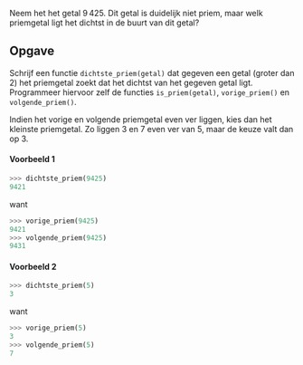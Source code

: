 Neem het het getal 9 425. Dit getal is duidelijk niet priem, maar welk priemgetal ligt het dichtst in de buurt van dit getal?

## Opgave

Schrijf een functie `dichtste_priem(getal)` dat gegeven een getal (groter dan 2) het priemgetal zoekt dat het dichtst van het gegeven getal ligt. Programmeer hiervoor zelf de functies `is_priem(getal)`, `vorige_priem()` en `volgende_priem()`.

Indien het vorige en volgende priemgetal even ver liggen, kies dan het kleinste priemgetal. Zo liggen 3 en 7 even ver van 5, maar de keuze valt dan op 3.

#### Voorbeeld 1

```python
>>> dichtste_priem(9425)
9421
```
want
```python
>>> vorige_priem(9425)
9421
>>> volgende_priem(9425)
9431
```

#### Voorbeeld 2

```python
>>> dichtste_priem(5)
3
```
want
```python
>>> vorige_priem(5)
3
>>> volgende_priem(5)
7
```


